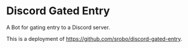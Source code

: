 # Discord Gated Entry

A Bot for gating entry to a Discord server.

This is a deployment of <https://github.com/srobo/discord-gated-entry>.
